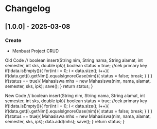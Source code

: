 # Changelog
## [1.0.0] - 2025-03-08
### Create
- Menbuat Project CRUD

Old Code
// boolean insert(String nim, String nama, String alamat, int semester, int sks, double ipk){
        boolean status = true;
        //cek primary key
        if(!data.isEmpty()){
            for(int i = 0; i < data.size(); i++){
                if(data.get(i).getNim().equalsIgnoreCase(nim)){
                    status = false;
                    break;
                }
            }
        }
        if(status == true){
            Mahasiswa mhs = new Mahasiswa(nim, nama, alamat, semester, sks, ipk);
            save();
        }
        return status;
    }


New Code
// boolean insert(String nim, String nama, String alamat, int semester, int sks, double ipk){
        boolean status = true;
        //cek primary key
        if(!data.isEmpty()){
            for(int i = 0; i < data.size(); i++){
                if(data.get(i).getNim().equalsIgnoreCase(nim)){
                    status = false;
                    break;
                }
            }
        }
        if(status == true){
            Mahasiswa mhs = new Mahasiswa(nim, nama, alamat, semester, sks, ipk);
            data.add(mhs);
            save();
        }
        return status;
    }
